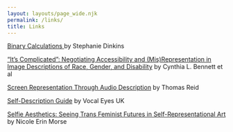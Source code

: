 ```yaml
---
layout: layouts/page_wide.njk
permalink: /links/
title: Links
---
```

[Binary Calculations ](https://binarycalculationsareinadequate.org/)by Stephanie Dinkins

[“It’s Complicated”: Negotiating Accessibility and (Mis)Representation in Image Descriptions of Race, Gender, and Disability](https://www.bennettc.com/wp-content/uploads/2022/02/Bennett_Its-Complicated-Negotiating-Accessibility-and-MisRepresentation-in-image-Descriptions-of-Race-Gender-and-Disability.pdf) by Cynthia L. Bennett et al

[Screen Representation Through Audio Description](https://www.fringeofcolour.co.uk/responses/screen-representation-through-audio-description-thomas-reid) by Thomas Reid

[Self-Description Guide](https://vocaleyes.co.uk/services/resources/digital-accessibility-and-inclusion/self-description-for-inclusive-meetings/) by Vocal Eyes UK

[Selfie Aesthetics: Seeing Trans Feminist Futures in Self-Representational Art](https://www.dukeupress.edu/selfie-aesthetics) by Nicole Erin Morse